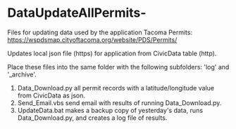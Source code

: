 # DataUpdateAllPermits-
Files for updating data used by the application Tacoma Permits: https://wspdsmap.cityoftacoma.org/website/PDS/Permits/

Updates local json file (https) for application from CivicData table (http).

Place these files into the same folder with the following subfolders: 'log' and '_archive'.

1. Data_Download.py all permit records with a latitude/longitude value from CivicData as json.
2. Send_Email.vbs send email with results of running Data_Download.py.
4. UpdateData.bat makes a backup copy of yesterday's data, runs Data_Download.py, and creates a log file of results.

